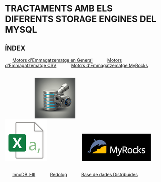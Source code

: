 # TRACTAMENTS AMB ELS DIFERENTS STORAGE ENGINES DEL MYSQL

## ÍNDEX

&nbsp;&nbsp;&nbsp;&nbsp;&nbsp;&nbsp;[Motors d'Emmagatzematge en General](Storage-Engines/)&nbsp;&nbsp;&nbsp;&nbsp;&nbsp;&nbsp;&nbsp;&nbsp;&nbsp;&nbsp;&nbsp;&nbsp;[Motors d'Emmagatzematge CSV](Storage-Engine-CSV/)&nbsp;&nbsp;&nbsp;&nbsp;&nbsp;&nbsp;&nbsp;&nbsp;&nbsp;&nbsp;&nbsp;&nbsp;[Motors d'Emmagatzematge MyRocks](Storage-Engine-MyRocks/)<br><br>

&nbsp;&nbsp;&nbsp;&nbsp;&nbsp;&nbsp;&nbsp;&nbsp;&nbsp;&nbsp;&nbsp;&nbsp;&nbsp;&nbsp;&nbsp;&nbsp;&nbsp;&nbsp;&nbsp;&nbsp;&nbsp;&nbsp;&nbsp;&nbsp;<a href="Storage-Engines/"><img src ="imatges/storage_engine_logo.jpg" width = 130/></a>&nbsp;&nbsp;&nbsp;&nbsp;&nbsp;&nbsp;&nbsp;&nbsp;&nbsp;&nbsp;&nbsp;&nbsp;&nbsp;&nbsp;&nbsp;&nbsp;&nbsp;&nbsp;&nbsp;&nbsp;&nbsp;&nbsp;&nbsp;&nbsp;&nbsp;&nbsp;&nbsp;&nbsp;&nbsp;&nbsp;&nbsp;&nbsp;&nbsp;&nbsp;&nbsp;&nbsp;&nbsp;<a href="Storage-Engine-CSV/"><img src ="imatges/csv_logo.png" width = 134/></a>&nbsp;&nbsp;&nbsp;&nbsp;&nbsp;&nbsp;&nbsp;&nbsp;&nbsp;&nbsp;&nbsp;&nbsp;&nbsp;&nbsp;&nbsp;&nbsp;&nbsp;&nbsp;&nbsp;&nbsp;&nbsp;&nbsp;&nbsp;&nbsp;&nbsp;&nbsp;&nbsp;&nbsp;&nbsp;<a href="Storage-Engine-MyRocks/"><img src ="imatges/myrocks_logo.png" width = 220/></a><br><br>

&nbsp;&nbsp;&nbsp;&nbsp;&nbsp;&nbsp;[InnoDB I-III](InnoDB/)&nbsp;&nbsp;&nbsp;&nbsp;&nbsp;&nbsp;&nbsp;&nbsp;&nbsp;&nbsp;&nbsp;&nbsp;[Redolog](Redolog/)&nbsp;&nbsp;&nbsp;&nbsp;&nbsp;&nbsp;&nbsp;&nbsp;&nbsp;&nbsp;&nbsp;&nbsp;[Base de dades Distribuïdes](Storage-Engine-MyRocks/)<br><br>